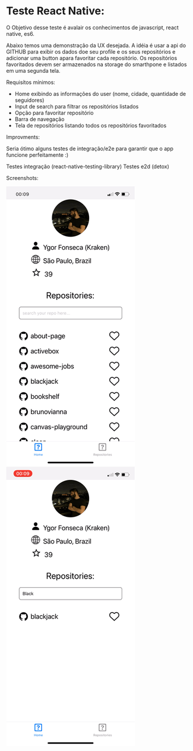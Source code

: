 # Teste React Native:

O Objetivo desse teste é avalair os conhecimentos de javascript, react native, es6.

Abaixo temos uma demonstração da UX desejada. A idéia é usar a api do GITHUB para exibir os dados doe seu profile e os seus repositórios e adicionar uma button apara favoritar cada repositório. Os reposítórios favoritados devem ser armazenados na storage do smarthpone e listados em uma segunda tela.

Requisítos mínimos:

- Home exibindo as informações do user (nome, cidade, quantidade de seguidores)
- Input de search para filtrar os repositórios listados
- Opção para favoritar repositório
- Barra de navegação
- Tela de repositórios listando todos os repositórios favoritados

Improvments:

Seria ótimo alguns testes de integração/e2e para garantir que o app funcione perfeitamente :)

Testes integração (react-native-testing-library)
Testes e2d (detox)

Screenshots:

![Home](home.gif)
![Repositories](repos.gif)

